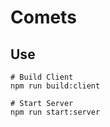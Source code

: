 # Comets

## Use

```shell
# Build Client
npm run build:client
```

```shell
# Start Server
npm run start:server
```
